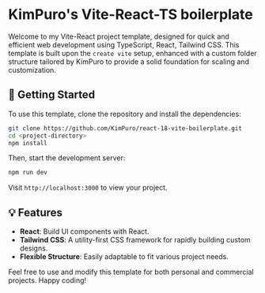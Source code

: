 # KimPuro's Vite-React-TS boilerplate

Welcome to my Vite-React project template, designed for quick and efficient web development using TypeScript, React, Tailwind CSS. This template is built upon the `create vite` setup, enhanced with a custom folder structure tailored by KimPuro to provide a solid foundation for scaling and customization.

## 🚀 Getting Started

To use this template, clone the repository and install the dependencies:

```bash
git clone https://github.com/KimPuro/react-18-vite-boilerplate.git
cd <project-directory>
npm install
```

Then, start the development server:

```bash
npm run dev
```

Visit `http://localhost:3000` to view your project.

## 💡 Features

- **React**: Build UI components with React.
- **Tailwind CSS**: A utility-first CSS framework for rapidly building custom designs.
- **Flexible Structure**: Easily adaptable to fit various project needs.

Feel free to use and modify this template for both personal and commercial projects. Happy coding!
